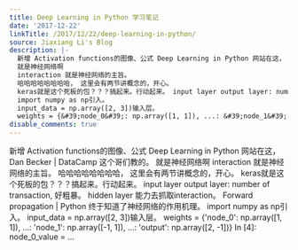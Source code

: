 ```yaml
---
title: Deep Learning in Python 学习笔记
date: '2017-12-22'
linkTitle: /2017/12/22/deep-learning-in-python/
source: Jiaxiang Li's Blog
description: |-
  新增 Activation functions的图像、公式 Deep Learning in Python 网站在这， Dan Becker | DataCamp 这个哥们教的。
  就是神经网络啊
  interaction 就是神经网络的主旨。
  哈哈哈哈哈哈哈哈， 这里会有两节讲概念的，开心。
  keras就是这个死板的包？？？搞起来。行动起来。 input layer output layer: number of transaction, 好粗暴。 hidden layer 能力去抓取interaction。 Forward propagation | Python 终于知道了神经网络的作用机理。
  import numpy as np引入。
  input_data = np.array([2, 3])输入层。
  weights = {&#39;node_0&#39;: np.array([1, 1]), ...: &#39;node_1&#39;: np.array([-1, 1]), ...: &#39;output&#39;: np.array([2, -1])} In [4]: node_0_value = ...
disable_comments: true
---
```

新增 Activation functions的图像、公式 Deep Learning in Python 网站在这， Dan Becker | DataCamp 这个哥们教的。
就是神经网络啊
interaction 就是神经网络的主旨。
哈哈哈哈哈哈哈哈， 这里会有两节讲概念的，开心。
keras就是这个死板的包？？？搞起来。行动起来。 input layer output layer: number of transaction, 好粗暴。 hidden layer 能力去抓取interaction。 Forward propagation | Python 终于知道了神经网络的作用机理。
import numpy as np引入。
input_data = np.array([2, 3])输入层。
weights = {&#39;node_0&#39;: np.array([1, 1]), ...: &#39;node_1&#39;: np.array([-1, 1]), ...: &#39;output&#39;: np.array([2, -1])} In [4]: node_0_value = ...